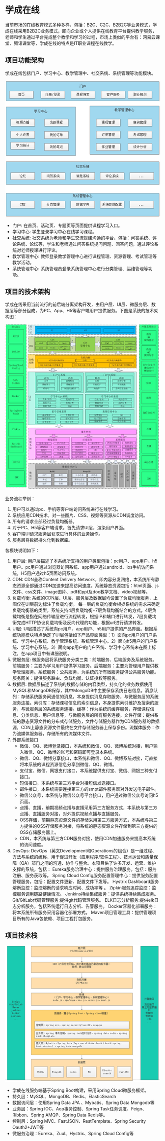 # 学成在线



当前市场的在线教育模式多种多样，包括：B2C、C2C、B2B2C等业务模式，学成在线采用B2B2C业务模式，即向企业或个人提供在线教育平台提供教学服务，老师和学生通过平台完成整个教学和学习的过程，市场上类似的平台有：网易云课堂、腾讯课堂等，学成在线的特点是IT职业课程在线教学。

## 项目功能架构


学成在线包括门户、学习中心、教学管理中、社交系统、系统管理等功能模块。


![alt text](学成在线/学成在线功能架构图.png)


- 门户: 在首页、活动页、专题页等页面提供课程学习入口。
- 学习中心: 学生登录学习中心在线学习课程。
- 社交系统: 社交系统为老师和学生交流搭建沟通的平台，包括：问答系统、评论系统、论坛等，学生和老师通过问答系统提问问题、回答问题，通过评论系统对老师授课进行评论。
- 教学管理中心: 教师登录教学管理中心进行课程管理、资源管理、考试管理等教学活动。
- 系统管理中心: 系统管理员登录系统管理中心进行分类管理、运维管理等功能。

## 项目的技术架构

学成在线采用当前流行的前后端分离架构开发，由用户层、UI层、微服务层、数据层等部分组成，为PC、App、H5等客户端用户提供服务。下图是系统的技术架构图：


![alt text](学成在线/学成在线技术架构图.png)

业务流程举例：
1. 用户可以通过pc、手机等客户端访问系统进行在线学习。
2. 系统应用CDN技术，对一些图片、CSS、视频等资源从CDN调度访问。
3. 所有的请求全部经过负载均衡器。
4. 对于PC、H5等客户端请求，首先请求UI层，渲染用户界面。
5. 客户端UI请求服务层获取进行具体的业务操作。
6. 服务层将数据持久化到数据库。

各模块说明如下：
1. 用户层: 用户层描述了本系统所支持的用户类型包括：pc用户、app用户、h5用户。pc用户通过浏览器访问系统、app用户通过android、ios手机访问系统，H5用户通过h5页面访问系统。
2. CDN: CDN全称Content Delivery Network，即内容分发网络，本系统所有静态资源全部通过CDN加速来提高访问速度。系统静态资源包括：html页面、js文件、css文件、image图片、pdf和ppt及doc教学文档、video视频等。
3. 负载均衡: 系统的CDN层、UI层、服务层及数据层均设置了负载均衡服务，上图仅在UI层前边标注了负载均衡。  每一层的负载均衡会根据系统的需求来确定负载均衡器的类型，系统支持4层负载均衡+7层负载均衡结合的方式，4层负载均衡是指在网络传输层进行流程转发，根据IP和端口进行转发，7层负载均衡完成HTTP协议负载均衡及反向代理的功能，根据url进行请求转发。
4. UI层: UI层描述了系统向pc用户、app用户、h5用户提供的产品界面。根据系统功能模块特点确定了UI层包括如下产品界面类型：1）面向pc用户的门户系统、学习中心系统、教学管理系统、系统管理中心。2）面向h5用户的门户系统、学习中心系统。3）面向app用户的门户系统、学习中心系统未在图上标注，在app项目中有详细说明。
5. 微服务层: 微服务层将系统服务分类三类：前端服务、后端服务及系统服务。前端服务：主要为学习用户提供学习服务。后端服务：主要为管理用户提供教学管理服务。系统服务：公共服务，为系统的所有微服务提供公共服务功能。服务网关：提供服务路由、负载均衡、认证授权等服务。
6. 数据层: 数据层描述了系统的数据存储的内容类型，持久化的业务数据使用MySQL和MongoDB保存，其中MongoDB中主要保存系统日志信息。消息队列：存储系统服务间通信的消息，本身提供消息存取服务，与微服务层的系统服务连接。索引库：存储课程信息的索引信息，本身提供索引维护及搜索的服务，与微服务层的系统服务连接。缓存：作为系统的缓存服务，存储课程信息、分类信息、用户信息等，与微服务层的所有服务连接。文件存储：提供系统的静态资源文件的分布式存储服务，文件存储服务器作为CDN服务器的数据源，CDN上静态资源文件最终在文件存储服务器上保存多份。流媒体服务：作为流媒体服务器，存储所有的流媒体文件。
7. 外部系统接口
    - 微信、QQ、微博登录接口，本系统和微信、QQ、微博系统对接，用户输入微信、QQ、微博的账号和密码即可登录本系统。
    - 微信、QQ、微博分享接口，本系统和微信、QQ、微博系统对接，可直接将本系统的课程资源信息分享到微信、QQ、微博。
    - 支付宝、微信、网银支付接口，本系统提供支付宝、微信、网银三种支付接口。
    - 短信接口，本系统与第三方平台对接短信发送接口。
    - 邮件接口，本系统需要连接第三方的smpt邮件服务器对外发送电子邮件。
    - 微信公众号，本系统与微信公众号平台接口，用户通过微信公众号访问h5页面。
    - 点播、直播，前期视频点播与直播采用第三方服务方式，本系统与第三方点播、直播服务对接，对外提供视频点播与直播服务。
    - OSS存储，前期静态资源文件的存储采用第三方服务方式，本系统与第三方提供的OSS存储服务对接，将系统的静态资源文件存储到第三方提供的OSS存储服务器上。
    - CDN，本系统与第三方CDN服务对接，使用CDN加速服务来提高本系统的访问速度。
8. DevOps: DevOps（英文Development和Operations的组合）是一组过程、方法与系统的统称，用于促进开发（应用程序/软件工程）、技术运营和质量保障（QA）部门之间的沟通、协作与整合。本项目供了许多开发、运营、维护支撑的系统，包括：  Eureka服务治理中心：提供服务治理服务，包括：服务注册、服务获取等。  Spring Cloud Conﬁg服务配置管理中心：提供服务配置管理服务，包括：配置文件更新、配置文件下发等。    Hystrix Dashboard服务熔断监控：监控熔断的请求响应时间、成功率等 。  Zipkin服务追踪监控：监控服务调用链路健康情况。  Jenkins持续集成服务：提供系统持续集成服务。  Git/GitLab代码管理服务:提供git代码管理服务。  ELK日志分析服务:提供elk日志分析服务，包括系统运行日志分析、告警服务。  Docker容器化部署服务：将本系统所有服务采用容器化部署方式。  Maven项目管理工具：提供管理项目所有的Java包依赖、项目工程打包服务。


## 项目技术栈

![alt text](学成在线/学成在线技术栈.png)


- 学成在线服务端基于Spring Boot构建，采用Spring Cloud微服务框架。
- 持久层：MySQL、MongoDB、Redis、ElasticSearch
- 数据访问层：使用Spring Data JPA 、Mybatis、Spring Data Mongodb等
- 业务层：Spring IOC、Aop事务控制、Spring Task任务调度、Feign、Ribbon、Spring AMQP、Spring Data Redis等。
- 控制层：Spring MVC、FastJSON、RestTemplate、Spring Security Oauth2+JWT等
- 微服务治理：Eureka、Zuul、Hystrix、Spring Cloud Conﬁg等






















